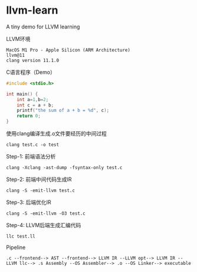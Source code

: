 # llvm-learn
A tiny demo for LLVM learning

LLVM环境

```shell
MacOS M1 Pro - Apple Silicon (ARM Architecture)
llvm@11
clang version 11.1.0
```

C语言程序（Demo）

```c
#include <stdio.h>

int main() {
    int a=1,b=2;
    int c = a + b;
    printf("the sum of a + b = %d", c);
    return 0;
}
```

使用clang编译生成.o文件要经历的中间过程

```shell
clang test.c -o test
```



Step-1: 前端语法分析

```shell
clang -Xclang -ast-dump -fsyntax-only test.c
```

Step-2: 前端中间代码生成IR

```shell
clang -S -emit-llvm test.c
```

Step-3: 后端优化IR

```shell
clang -S -emit-llvm -O3 test.c
```

Step-4: LLVM后端生成汇编代码

```shell
llc test.ll
```

Pipeline

```shell
.c --frontend--> AST --frontend--> LLVM IR --LLVM opt--> LLVM IR --LLVM llc--> .s Assembly --OS Assembler--> .o --OS Linker--> executable
```

